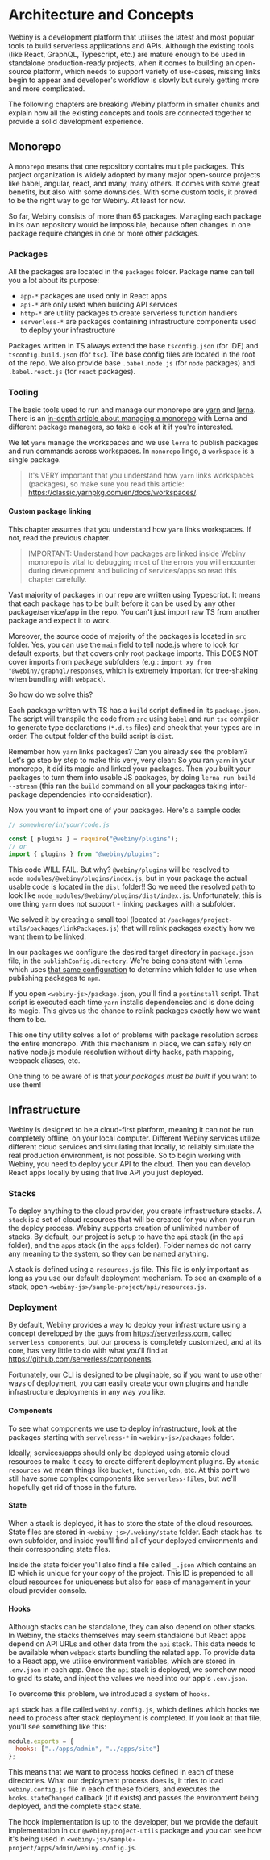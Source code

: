 # Architecture and Concepts

Webiny is a development platform that utilises the latest and most popular tools to build serverless applications and APIs.
Although the existing tools (like React, GraphQL, Typescript, etc.) are mature enough to be used in standalone production-ready projects, when it comes to building an open-source platform, which needs to support variety of use-cases, missing links begin to appear and developer's workflow is slowly but surely getting more and more complicated.

The following chapters are breaking Webiny platform in smaller chunks and explain how all the existing concepts and tools are connected together to provide a solid development experience.

## Monorepo

A `monorepo` means that one repository contains multiple packages. This project organization is widely adopted by many major open-source projects like babel, angular, react, and many, many others. It comes with some great benefits, but also with some downsides. With some custom tools, it proved to be the right way to go for Webiny. At least for now.

So far, Webiny consists of more than 65 packages. Managing each package in its own repository would be impossible, because often changes in one package require changes in one or more other packages.

### Packages

All the packages are located in the `packages` folder. Package name can tell you a lot about its purpose:

- `app-*` packages are used only in React apps
- `api-*` are only used when building API services
- `http-*` are utility packages to create serverless function handlers
- `serverless-*` are packages containing infrastructure components used to deploy your infrastructure

Packages written in TS always extend the base `tsconfig.json` (for IDE) and `tsconfig.build.json` (for `tsc`). The base config files are located in the root of the repo. We also provide base `.babel.node.js` (for `node` packages) and `.babel.react.js` (for `react` packages).

### Tooling

The basic tools used to run and manage our monorepo are [yarn](https://classic.yarnpkg.com/lang/en/) and [lerna](https://lerna.js.org/). There is an [in-depth article about managing a monorepo](https://doppelmutzi.github.io/monorepo-lerna-yarn-workspaces/) with Lerna and different package managers, so take a look at it if you're interested.

We let `yarn` manage the workspaces and we use `lerna` to publish packages and run commands across workspaces. In `monorepo` lingo, a `workspace` is a single package.

> It's VERY important that you understand how `yarn` links workspaces (packages), so make sure you read this article: https://classic.yarnpkg.com/en/docs/workspaces/.

#### Custom package linking

This chapter assumes that you understand how `yarn` links workspaces. If not, read the previous chapter.

> IMPORTANT: Understand how packages are linked inside Webiny monorepo is vital to debugging most of the errors you will encounter during development and building of services/apps so read this chapter carefully.

Vast majority of packages in our repo are written using Typescript. It means that each package has to be built before it can be used by any other package/service/app in the repo. You can't just import raw TS from another package and expect it to work.

Moreover, the source code of majority of the packages is located in `src` folder. Yes, you can use the `main` field to tell node.js where to look for default exports, but that covers only root package imports. This DOES NOT cover imports from package subfolders (e.g.: `import xy from "@webiny/graphql/responses`, which is extremely important for tree-shaking when bundling with `webpack`).

So how do we solve this?

Each package written with TS has a `build` script defined in its `package.json`. The script will transpile the code from `src` using `babel` and run `tsc` compiler to generate type declarations (`*.d.ts` files) and check that your types are in order. The output folder of the build script is `dist`.

Remember how `yarn` links packages? Can you already see the problem? Let's go step by step to make this very, very clear:
So you ran `yarn` in your monorepo, it did its magic and linked your packages. Then you built your packages to turn them into usable JS packages, by doing `lerna run build --stream` (this ran the `build` command on all your packages taking inter-package dependencies into consideration).

Now you want to import one of your packages. Here's a sample code:

```js
// somewhere/in/your/code.js

const { plugins } = require("@webiny/plugins");
// or
import { plugins } from "@webiny/plugins";
```

This code WILL FAIL. But why? `@webiny/plugins` will be resolved to `node_modules/@webiny/plugins/index.js`, but in your package the actual usable code is located in the `dist` folder!! So we need the resolved path to look like `node_modules/@webiny/plugins/dist/index.js`. Unfortunately, this is one thing `yarn` does not support - linking packages with a subfolder.

We solved it by creating a small tool (located at `/packages/project-utils/packages/linkPackages.js`) that will relink packages exactly how we want them to be linked.

In our packages we configure the desired target directory in `package.json` file, in the `publishConfig.directory`. We're being consistent with `lerna` which uses [that same configuration](https://github.com/lerna/lerna/tree/master/commands/publish#publishconfigdirectory) to determine which folder to use when publishing packages to `npm`.

If you open `<webiny-js>/package.json`, you'll find a `postinstall` script. That script is executed each time `yarn` installs dependencies and is done doing its magic. This gives us the chance to relink packages exactly how we want them to be.

This one tiny utility solves a lot of problems with package resolution across the entire monorepo. With this mechanism in place, we can safely rely on native node.js module resolution without dirty hacks, path mapping, webpack aliases, etc.

One thing to be aware of is that _your packages must be built_ if you want to use them!

## Infrastructure

Webiny is designed to be a cloud-first platform, meaning it can not be run completely offline, on your local computer. Different Webiny services utilize different cloud services and simulating that locally, to reliably simulate the real production environment, is not possible. So to begin working with Webiny, you need to deploy your API to the cloud. Then you can develop React apps locally by using that live API you just deployed.

### Stacks

To deploy anything to the cloud provider, you create infrastructure stacks. A `stack` is a set of cloud resources that will be created for you when you run the deploy process. Webiny supports creation of unlimited number of stacks. By default, our project is setup to have the `api` stack (in the `api` folder), and the `apps` stack (in the `apps` folder). Folder names do not carry any meaning to the system, so they can be named anything.

A stack is defined using a `resources.js` file. This file is only important as long as you use our default deployment mechanism.
To see an example of a stack, open `<webiny-js>/sample-project/api/resources.js`.

### Deployment

By default, Webiny provides a way to deploy your infrastructure using a concept developed by the guys from https://serverless.com, called `serverless components`, but our process is completely customized, and at its core, has very little to do with what you'll find at https://github.com/serverless/components.

Fortunately, our CLI is designed to be pluginable, so if you want to use other ways of deployment, you can easily create your own plugins and handle infrastructure deployments in any way you like.

#### Components

To see what components we use to deploy infrastructure, look at the packages starting with `servelress-*` in `<webiny-js>/packages` folder.

Ideally, services/apps should only be deployed using atomic cloud resources to make it easy to create different deployment plugins. By `atomic resources` we mean things like `bucket`, `function`, `cdn`, etc. At this point we still have some complex components like `serverless-files`, but we'll hopefully get rid of those in the future.

#### State

When a stack is deployed, it has to store the state of the cloud resources. State files are stored in `<webiny-js>/.webiny/state` folder. Each stack has its own subfolder, and inside you'll find all of your deployed environments and their corresponding state files.

Inside the state folder you'll also find a file called `_.json` which contains an ID which is unique for your copy of the project. This ID is prepended to all cloud resources for uniqueness but also for ease of management in your cloud provider console.

#### Hooks

Although stacks can be standalone, they can also depend on other stacks. In Webiny, the stacks themselves may seem standalone but React apps depend on API URLs and other data from the `api` stack. This data needs to be available when `webpack` starts bundling the related app. To provide data to a React app, we utilise environment variables, which are stored in `.env.json` in each app. Once the `api` stack is deployed, we somehow need to grad its state, and inject the values we need into our app's `.env.json`.

To overcome this problem, we introduced a system of `hooks`.

`api` stack has a file called `webiny.config.js`, which defines which hooks we need to process after stack deployment is completed. If you look at that file, you'll see something like this:

```js
module.exports = {
  hooks: ["../apps/admin", "../apps/site"]
};
```

This means that we want to process hooks defined in each of these directories. What our deployment process does is, it tries to load `webiny.config.js` file in each of these folders, and executes the `hooks.stateChanged` callback (if it exists) and passes the environment being deployed, and the complete stack state.

The hook implementation is up to the developer, but we provide the default implementation in our `@webiny/project-utils` package and you can see how it's being used in `<webiny-js>/sample-project/apps/admin/webiny.config.js`.
